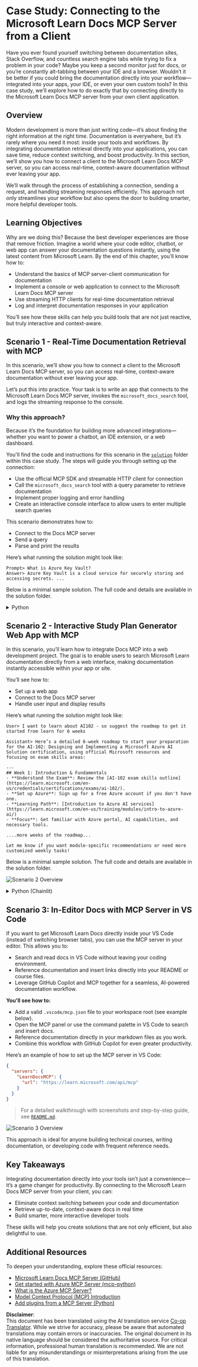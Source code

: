 <!--
CO_OP_TRANSLATOR_METADATA:
{
  "original_hash": "4319d291c9d124ecafea52b3d04bfa0e",
  "translation_date": "2025-07-14T06:16:54+00:00",
  "source_file": "09-CaseStudy/docs-mcp/README.md",
  "language_code": "en"
}
-->
# Case Study: Connecting to the Microsoft Learn Docs MCP Server from a Client

Have you ever found yourself switching between documentation sites, Stack Overflow, and countless search engine tabs while trying to fix a problem in your code? Maybe you keep a second monitor just for docs, or you’re constantly alt-tabbing between your IDE and a browser. Wouldn’t it be better if you could bring the documentation directly into your workflow—integrated into your apps, your IDE, or even your own custom tools? In this case study, we’ll explore how to do exactly that by connecting directly to the Microsoft Learn Docs MCP server from your own client application.

## Overview

Modern development is more than just writing code—it’s about finding the right information at the right time. Documentation is everywhere, but it’s rarely where you need it most: inside your tools and workflows. By integrating documentation retrieval directly into your applications, you can save time, reduce context switching, and boost productivity. In this section, we’ll show you how to connect a client to the Microsoft Learn Docs MCP server, so you can access real-time, context-aware documentation without ever leaving your app.

We’ll walk through the process of establishing a connection, sending a request, and handling streaming responses efficiently. This approach not only streamlines your workflow but also opens the door to building smarter, more helpful developer tools.

## Learning Objectives

Why are we doing this? Because the best developer experiences are those that remove friction. Imagine a world where your code editor, chatbot, or web app can answer your documentation questions instantly, using the latest content from Microsoft Learn. By the end of this chapter, you’ll know how to:

- Understand the basics of MCP server-client communication for documentation
- Implement a console or web application to connect to the Microsoft Learn Docs MCP server
- Use streaming HTTP clients for real-time documentation retrieval
- Log and interpret documentation responses in your application

You’ll see how these skills can help you build tools that are not just reactive, but truly interactive and context-aware.

## Scenario 1 - Real-Time Documentation Retrieval with MCP

In this scenario, we’ll show you how to connect a client to the Microsoft Learn Docs MCP server, so you can access real-time, context-aware documentation without ever leaving your app.

Let’s put this into practice. Your task is to write an app that connects to the Microsoft Learn Docs MCP server, invokes the `microsoft_docs_search` tool, and logs the streaming response to the console.

### Why this approach?
Because it’s the foundation for building more advanced integrations—whether you want to power a chatbot, an IDE extension, or a web dashboard.

You'll find the code and instructions for this scenario in the [`solution`](./solution/README.md) folder within this case study. The steps will guide you through setting up the connection:
- Use the official MCP SDK and streamable HTTP client for connection
- Call the `microsoft_docs_search` tool with a query parameter to retrieve documentation
- Implement proper logging and error handling
- Create an interactive console interface to allow users to enter multiple search queries

This scenario demonstrates how to:
- Connect to the Docs MCP server
- Send a query
- Parse and print the results

Here’s what running the solution might look like:

```
Prompt> What is Azure Key Vault?
Answer> Azure Key Vault is a cloud service for securely storing and accessing secrets. ...
```

Below is a minimal sample solution. The full code and details are available in the solution folder.

<details>
<summary>Python</summary>

```python
import asyncio
from mcp.client.streamable_http import streamablehttp_client
from mcp import ClientSession

async def main():
    async with streamablehttp_client("https://learn.microsoft.com/api/mcp") as (read_stream, write_stream, _):
        async with ClientSession(read_stream, write_stream) as session:
            await session.initialize()
            result = await session.call_tool("microsoft_docs_search", {"query": "Azure Functions best practices"})
            print(result.content)

if __name__ == "__main__":
    asyncio.run(main())
```

- For the complete implementation and logging, see [`scenario1.py`](../../../../09-CaseStudy/docs-mcp/solution/python/scenario1.py).
- For installation and usage instructions, see the [`README.md`](./solution/python/README.md) file in the same folder.
</details>

## Scenario 2 - Interactive Study Plan Generator Web App with MCP

In this scenario, you’ll learn how to integrate Docs MCP into a web development project. The goal is to enable users to search Microsoft Learn documentation directly from a web interface, making documentation instantly accessible within your app or site.

You’ll see how to:
- Set up a web app
- Connect to the Docs MCP server
- Handle user input and display results

Here’s what running the solution might look like:

```
User> I want to learn about AI102 - so suggest the roadmap to get it started from learn for 6 weeks

Assistant> Here’s a detailed 6-week roadmap to start your preparation for the AI-102: Designing and Implementing a Microsoft Azure AI Solution certification, using official Microsoft resources and focusing on exam skills areas:

---
## Week 1: Introduction & Fundamentals
- **Understand the Exam**: Review the [AI-102 exam skills outline](https://learn.microsoft.com/en-us/credentials/certifications/exams/ai-102/).
- **Set up Azure**: Sign up for a free Azure account if you don't have one.
- **Learning Path**: [Introduction to Azure AI services](https://learn.microsoft.com/en-us/training/modules/intro-to-azure-ai/)
- **Focus**: Get familiar with Azure portal, AI capabilities, and necessary tools.

....more weeks of the roadmap...

Let me know if you want module-specific recommendations or need more customized weekly tasks!
```

Below is a minimal sample solution. The full code and details are available in the solution folder.

![Scenario 2 Overview](../../../../translated_images/scenario2.0c92726d5cd81f68238e5ba65f839a0b300d5b74b8ca7db28bc8f900c3e7d037.en.png)

<details>
<summary>Python (Chainlit)</summary>

Chainlit is a framework for building conversational AI web apps. It makes it easy to create interactive chatbots and assistants that can call MCP tools and display results in real time. It’s ideal for rapid prototyping and user-friendly interfaces.

```python
import chainlit as cl
import requests

MCP_URL = "https://learn.microsoft.com/api/mcp"

@cl.on_message
def handle_message(message):
    query = {"question": message}
    response = requests.post(MCP_URL, json=query)
    if response.ok:
        result = response.json()
        cl.Message(content=result.get("answer", "No answer found.")).send()
    else:
        cl.Message(content="Error: " + response.text).send()
```

- For the complete implementation, see [`scenario2.py`](../../../../09-CaseStudy/docs-mcp/solution/python/scenario2.py).
- For setup and running instructions, see the [`README.md`](./solution/python/README.md).
</details>

## Scenario 3: In-Editor Docs with MCP Server in VS Code

If you want to get Microsoft Learn Docs directly inside your VS Code (instead of switching browser tabs), you can use the MCP server in your editor. This allows you to:
- Search and read docs in VS Code without leaving your coding environment.
- Reference documentation and insert links directly into your README or course files.
- Leverage GitHub Copilot and MCP together for a seamless, AI-powered documentation workflow.

**You'll see how to:**
- Add a valid `.vscode/mcp.json` file to your workspace root (see example below).
- Open the MCP panel or use the command palette in VS Code to search and insert docs.
- Reference documentation directly in your markdown files as you work.
- Combine this workflow with GitHub Copilot for even greater productivity.

Here’s an example of how to set up the MCP server in VS Code:

```json
{
  "servers": {
    "LearnDocsMCP": {
      "url": "https://learn.microsoft.com/api/mcp"
    }
  }
}
```

</details>

> For a detailed walkthrough with screenshots and step-by-step guide, see [`README.md`](./solution/scenario3/README.md).

![Scenario 3 Overview](../../../../translated_images/step4-prompt-chat.12187bb001605efc5077992b621f0fcd1df12023c5dce0464f8eb8f3d595218f.en.png)

This approach is ideal for anyone building technical courses, writing documentation, or developing code with frequent reference needs.

## Key Takeaways

Integrating documentation directly into your tools isn’t just a convenience—it’s a game changer for productivity. By connecting to the Microsoft Learn Docs MCP server from your client, you can:

- Eliminate context switching between your code and documentation
- Retrieve up-to-date, context-aware docs in real time
- Build smarter, more interactive developer tools

These skills will help you create solutions that are not only efficient, but also delightful to use.

## Additional Resources

To deepen your understanding, explore these official resources:

- [Microsoft Learn Docs MCP Server (GitHub)](https://github.com/MicrosoftDocs/mcp)
- [Get started with Azure MCP Server (mcp-python)](https://learn.microsoft.com/en-us/azure/developer/azure-mcp-server/get-started#create-the-python-app)
- [What is the Azure MCP Server?](https://learn.microsoft.com/en-us/azure/developer/azure-mcp-server/)
- [Model Context Protocol (MCP) Introduction](https://modelcontextprotocol.io/introduction)
- [Add plugins from a MCP Server (Python)](https://learn.microsoft.com/en-us/semantic-kernel/concepts/plugins/adding-mcp-plugins)

**Disclaimer**:  
This document has been translated using the AI translation service [Co-op Translator](https://github.com/Azure/co-op-translator). While we strive for accuracy, please be aware that automated translations may contain errors or inaccuracies. The original document in its native language should be considered the authoritative source. For critical information, professional human translation is recommended. We are not liable for any misunderstandings or misinterpretations arising from the use of this translation.